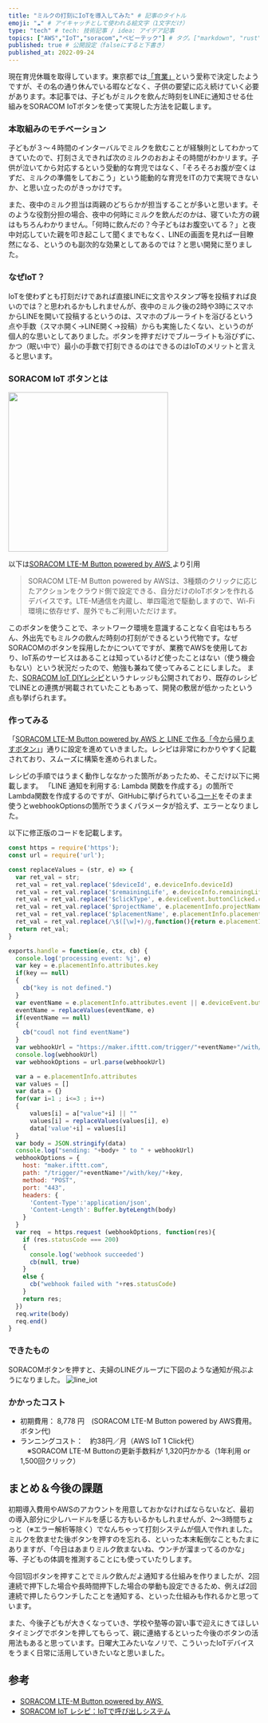 ```yaml
---
title: "ミルクの打刻にIoTを導入してみた" # 記事のタイトル
emoji: "☁️" # アイキャッチとして使われる絵文字（1文字だけ）
type: "tech" # tech: 技術記事 / idea: アイデア記事
topics: ["AWS","IoT","soracom","ベビーテック"] # タグ。["markdown", "rust", "aws"]のように指定する
published: true # 公開設定（falseにすると下書き）
published_at: 2022-09-24
---
```


現在育児休職を取得しています。東京都では[「育業」](https://www.metro.tokyo.lg.jp/tosei/hodohappyo/press/2022/06/29/09.html)という愛称で決定したようですが、その名の通り休んでいる暇などなく、子供の要望に応え続けていく必要があります。本記事では、子どもがミルクを飲んだ時刻をLINEに通知させる仕組みをSORACOM IoTボタンを使って実現した方法を記載します。

### 本取組みのモチベーション
子どもが３〜４時間のインターバルでミルクを飲むことが経験則としてわかってきていたので、打刻さえできれば次のミルクのおおよその時間がわかリます。子供が泣いてから対応するという受動的な育児ではなく、「そろそろお腹が空くはずだ、ミルクの準備をしておこう」という能動的な育児をITの力で実現できないか、と思い立ったのがきっかけです。 

また、夜中のミルク担当は両親のどちらかが担当することが多いと思います。そのような役割分担の場合、夜中の何時にミルクを飲んだのかは、寝ていた方の親はもちろんわかりません。「何時に飲んだの？今子どもはお腹空いてる？」と夜中対応していた親を叩き起こして聞くまでもなく、LINEの画面を見れば一目瞭然になる、というのも副次的な効果としてあるのでは？と思い開発に至りました。

### なぜIoT？
IoTを使わずとも打刻だけであれば直接LINEに文言やスタンプ等を投稿すれば良いのでは？と思われるかもしれませんが、夜中のミルク後の2時や3時にスマホからLINEを開いて投稿するというのは、スマホのブルーライトを浴びるという点や手数（スマホ開く→LINE開く→投稿）からも実施したくない、というのが個人的な思いとしてありました。ボタンを押すだけでブルーライトも浴びずに、かつ（眠い中で）最小の手数で打刻できるのはできるのはIoTのメリットと言えると思います。


### SORACOM IoT ボタンとは
<img src="https://soracom.jp/wp-content/uploads/2019/08/products_soracom-lte-button_01.png" width="320">

以下は[SORACOM LTE-M Button powered by AWS ](https://soracom.jp/store/5208/)より引用
> SORACOM LTE-M Button powered by AWSは、3種類のクリックに応じたアクションをクラウド側で設定できる、自分だけのIoTボタンを作れるデバイスです。LTE-M通信を内蔵し、単四電池で駆動しますので、Wi-Fi環境に依存せず、屋外でもご利用いただけます。

このボタンを使うことで、ネットワーク環境を意識することなく自宅はもちろん、外出先でもミルクの飲んだ時刻の打刻ができるという代物です。なぜSORACOMのボタンを採用したかについてですが、業務でAWSを使用しており、IoT系のサービスはあることは知っているけど使ったことはない（使う機会もない）という状況だったので、勉強も兼ねて使ってみることにしました。
また、[SORACOM IoT DIYレシピ](https://soracom.jp/iot-recipes/)というナレッジも公開されており、既存のレシピでLINEとの連携が掲載されていたこともあって、開発の敷居が低かったという点も挙げられます。

### 作ってみる

「[SORACOM LTE-M Button powered by AWS と LINE で作る「今から帰りますボタン」](https://soracom.jp/recipes_index/2964/#LINE_LINE_Notify)」通りに設定を進めていきました。レシピは非常にわかりやすく記載されており、スムーズに構築を進められました。

レシピの手順ではうまく動作しななかった箇所があったため、そこだけ以下に掲載します。
「LINE 通知を利用する: Lambda 関数を作成する」の箇所でLambda関数を作成するのですが、GitHubに挙げられている[コード](https://raw.githubusercontent.com/j3tm0t0/1-click/master/functions/ifttt/index.js)をそのまま使うとwebhookOptionsの箇所でうまくパラメータが拾えず、エラーとなりました。

以下に修正版のコードを記載します。
```index.js
const https = require('https');
const url = require('url');

const replaceValues = (str, e) => {
  var ret_val = str;
  ret_val = ret_val.replace('$deviceId', e.deviceInfo.deviceId)
  ret_val = ret_val.replace('$remainingLife', e.deviceInfo.remainingLife)
  ret_val = ret_val.replace('$clickType', e.deviceEvent.buttonClicked.clickType)
  ret_val = ret_val.replace('$projectName', e.placementInfo.projectName)
  ret_val = ret_val.replace('$placementName', e.placementInfo.placementName)
  ret_val = ret_val.replace(/\$([\w]+)/g,function(){return e.placementInfo.attributes[RegExp.$1] || "No Attributes named: '"+RegExp.$1 + "' found"})
  return ret_val;
}

exports.handle = function(e, ctx, cb) {
  console.log('processing event: %j', e)
  var key = e.placementInfo.attributes.key
  if(key == null)
  {
    cb("key is not defined.")
  }
  var eventName = e.placementInfo.attributes.event || e.deviceEvent.buttonClicked.clickType
  eventName = replaceValues(eventName, e)
  if(eventName == null)
  {
    cb("coudl not find eventName")
  }
  var webhookUrl = "https://maker.ifttt.com/trigger/"+eventName+"/with/key/"+key
  console.log(webhookUrl)
  var webhookOptions = url.parse(webhookUrl)

  var a = e.placementInfo.attributes
  var values = []
  var data = {}
  for(var i=1 ; i<=3 ; i++)
  {
      values[i] = a["value"+i] || ""
      values[i] = replaceValues(values[i], e)
      data['value'+i] = values[i]
  }
  var body = JSON.stringify(data)
  console.log("sending: "+body+ " to " + webhookUrl)
  webhookOptions = {
    host: "maker.ifttt.com",
    path: "/trigger/"+eventName+"/with/key/"+key,
    method: "POST",
    port: "443",
    headers: {
      'Content-Type':'application/json',
      'Content-Length': Buffer.byteLength(body)
    }
  }
  var req  = https.request (webhookOptions, function(res){
    if (res.statusCode === 200)
    {
      console.log('webhook succeeded')
      cb(null, true)
    }
    else {
      cb("webhook failed with "+res.statusCode)
    }
    return res;
  })
  req.write(body)
  req.end()
}
```

### できたもの
SORACOMボタンを押すと、夫婦のLINEグループに下図のような通知が飛ぶようになりました。
![line_iot](/image/line_iot_202303.png)

### かかったコスト
- 初期費用： 8,778 円　(SORACOM LTE-M Button powered by AWS費用。ボタン代)
- ランニングコスト：　約38円／月（AWS IoT 1 Click代）  
　※SORACOM LTE-M Buttonの更新手数料が 1,320円かかる（1年利用 or 1,500回クリック）

## まとめ＆今後の課題
初期導入費用やAWSのアカウントを用意しておかなければならないなど、最初の導入部分に少しハードルを感じる方もいるかもしれませんが、2〜3時間ちょっと（※エラー解析等除く）でなんちゃって打刻システムが個人で作れました。
ミルクを飲ませた後ボタンを押すのを忘れる、といった本末転倒なこともたまにありますが、「今日はあまりミルク飲まないね、ウンチが溜まってるのかな」等、子どもの体調を推測することにも使っていたりします。

今回1回ボタンを押すことでミルク飲んだよ通知する仕組みを作りましたが、2回連続で押下した場合や長時間押下した場合の挙動も設定できるため、例えば2回連続で押したらウンチしたことを通知する、といった仕組みも作れるかと思っています。

また、今後子どもが大きくなっていき、学校や塾等の習い事で迎えにきてほしいタイミングでボタンを押してもらって、親に連絡するといった今後のボタンの活用法もあると思っています。日曜大工みたいなノリで、こういったIoTデバイスをうまく日常に活用していきたいなと思いました。

## 参考
- [SORACOM LTE-M Button powered by AWS ](https://soracom.jp/store/5208/)　
- [SORACOM IoT レシピ：IoTで呼び出しシステム](https://soracom.jp/recipes_index/2964/#LINE_LINE_Notify)